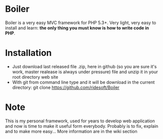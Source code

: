 Boiler
======

Boiler is a very easy MVC framework for PHP 5.3+.
Very light, very easy to install and learn: **the only thing you must know is how to write code in PHP**.

Installation
=======
 * Just download last released file .zip, here in github (so you are sure it's work, master realease is always under pressure) file and unzip it in your root directory web site
 * With git from command line type and it will be download in the current directory: git clone https://github.com/ridesoft/Boiler 

Note
=======

This is my personal framework, used for years to develop web application and now is time to make it useful form everybody.
Probably is to fix, explain and to make more easy... 
More information are in the wiki section


